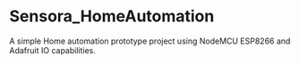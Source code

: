 # Sensora_HomeAutomation
A simple Home automation prototype project using NodeMCU ESP8266 and Adafruit IO capabilities.
